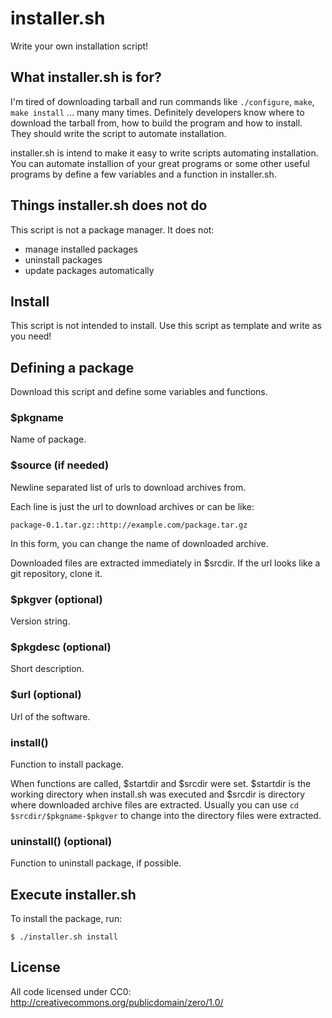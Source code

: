installer.sh
============

Write your own installation script!


What installer.sh is for?
-------------------------

I'm tired of downloading tarball and run commands like `./configure`, `make`,
`make install` ... many many times. Definitely developers know where to download
the tarball from, how to build the program and how to install. They should write
the script to automate installation.

installer.sh is intend to make it easy to write scripts automating installation.
You can automate installion of your great programs or some other useful programs
by define a few variables and a function in installer.sh.


Things installer.sh does not do
-------------------------------

This script is not a package manager. It does not:

* manage installed packages
* uninstall packages
* update packages automatically


Install
-------

This script is not intended to install. Use this script as template and write
as you need!


Defining a package
------------------

Download this script and define some variables and functions.

### $pkgname

Name of package.

### $source (if needed)

Newline separated list of urls to download archives from.

Each line is just the url to download archives or can be like:

    package-0.1.tar.gz::http://example.com/package.tar.gz

In this form, you can change the name of downloaded archive.

Downloaded files are extracted immediately in $srcdir. If the url looks like a
git repository, clone it.

### $pkgver (optional)

Version string.

### $pkgdesc (optional)

Short description.

### $url (optional)

Url of the software.

### install()

Function to install package.

When functions are called, $startdir and $srcdir were set. $startdir is the
working directory when install.sh was executed and $srcdir is directory where
downloaded archive files are extracted. Usually you can use
`cd $srcdir/$pkgname-$pkgver` to change into the directory files were extracted.

### uninstall() (optional)

Function to uninstall package, if possible.

## Execute installer.sh

To install the package, run:

    $ ./installer.sh install

## License

All code licensed under CC0: <http://creativecommons.org/publicdomain/zero/1.0/>
